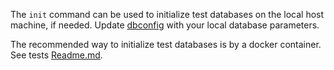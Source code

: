 
The `init` command can be used to initialize test databases on the local host machine, if needed.
Update [dbconfig](../dbconfig/dbconfig.go) with your local database parameters.

The recommended way to initialize test databases is by a docker container. 
See tests [Readme.md](../Readme.md).